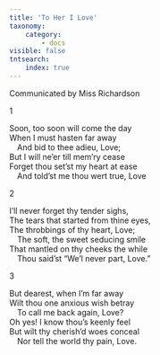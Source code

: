 ```yaml
---
title: 'To Her I Love'
taxonomy:
    category:
        - docs
visible: false
tntsearch:
    index: true
---
```


<div class="author">Communicated by Miss Richardson</div>

1  
  
Soon, too soon will come the day  
When I must hasten far away  
&emsp;And bid to thee adieu, Love;  
But I will ne’er till mem’ry cease  
Forget thou set’st my heart at ease  
&emsp;And told’st me thou wert true, Love  
  
2  
  
I’ll never forget thy tender sighs,  
The tears that started from thine eyes,  
The throbbings of thy heart, Love;  
&emsp;The soft, the sweet seducing smile  
That mantled on thy cheeks the while  
&emsp;Thou said’st “We’l never part, Love.”  
  
3  
  
But dearest, when I’m far away  
Wilt thou one anxious wish betray  
&emsp;To call me back again, Love?  
Oh yes! I know thou’s keenly feel  
But wilt thy cherish’d woes conceal  
&emsp;Nor tell the world thy pain, Love.